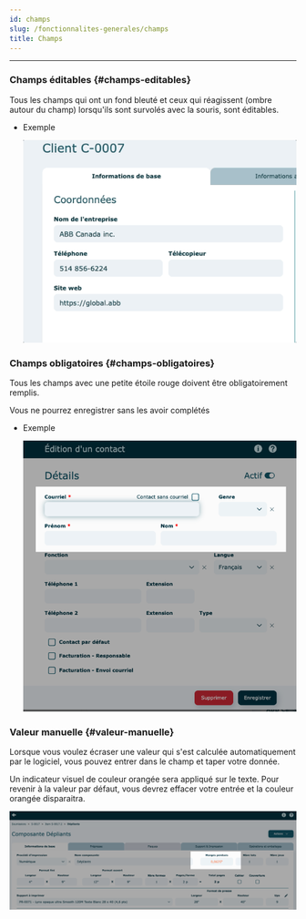 ```yaml
---
id: champs
slug: /fonctionnalites-generales/champs
title: Champs
---
```


---

### Champs éditables {#champs-editables}

Tous les champs qui ont un fond bleuté et ceux qui réagissent (ombre autour du champ) lorsqu'ils sont survolés avec la souris, sont éditables.

- Exemple

  ![](../../static/img/Fonctionnalites_ChampsEditables.gif)

### Champs obligatoires {#champs-obligatoires}

Tous les champs avec une petite étoile rouge doivent être obligatoirement remplis.

Vous ne pourrez enregistrer sans les avoir complétés

- Exemple

  ![](../../static/img/Fonctionnalites_ChampsObligatoires.png)

### Valeur manuelle {#valeur-manuelle}

Lorsque vous voulez écraser une valeur qui s'est calculée automatiquement par le logiciel, vous pouvez entrer dans le champ et taper votre donnée.

Un indicateur visuel de couleur orangée sera appliqué sur le texte.
Pour revenir à la valeur par défaut, vous devrez effacer votre entrée et la couleur orangée disparaitra.

![](../../static/img/Fonctionnalites_ValeurManuelle.png)
